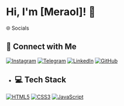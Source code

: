 # Hi, I'm [Meraol]! 👋
🌐 Socials
## 🔗 Connect with Me
[![Instagram](https://img.shields.io/badge/Instagram-E4405F?style=for-the-badge&logo=instagram&logoColor=white)](https://instagram.com/meraol_67)
[![Telegram](https://img.shields.io/badge/Telegram-26A5E4?style=for-the-badge&logo=telegram&logoColor=white)](https://t.me/[@olmera]) 
[![LinkedIn](https://img.shields.io/badge/LinkedIn-0077B5?style=for-the-badge&logo=linkedin&logoColor=white)](https://linkedin.com/in/meraol-abdulkader-536289314)
[![GitHub](https://img.shields.io/badge/GitHub-100000?style=for-the-badge&logo=github&logoColor=white)](https://github.com/Mera67h)
- ## 💻 Tech Stack
[![HTML5](https://img.shields.io/badge/HTML5-E34F26?style=for-the-badge&logo=html5&logoColor=white)](https://developer.mozilla.org/en-US/docs/Web/HTML)
[![CSS3](https://img.shields.io/badge/CSS3-1572B6?style=for-the-badge&logo=css3&logoColor=white)](https://developer.mozilla.org/en-US/docs/Web/CSS)
[![JavaScript](https://img.shields.io/badge/JavaScript-F7DF1E?style=for-the-badge&logo=javascript&logoColor=black)](https://developer.mozilla.org/en-US/docs/Web/JavaScript)


